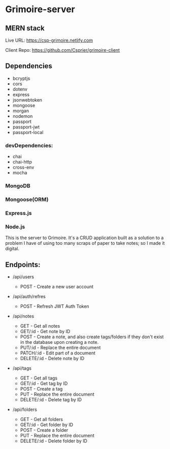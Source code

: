# Grimoire-server

## MERN stack

Live URL: https://csp-grimoire.netlify.com

Client Repo:  https://github.com/Csprier/grimoire-client

## Dependencies
- bcryptjs
- cors
- dotenv
- express
- jsonwebtoken
- mongoose
- morgan
- nodemon
- passport
- passport-jwt
- passport-local

### devDependencies: 
- chai
- chai-http
- cross-env
- mocha

### MongoDB
### Mongoose(ORM)
### Express.js
### Node.js

This is the server to Grimoire. It's a CRUD application built as a solution to a problem I have of using too many scraps of paper to take notes; so I made it digital. 

## Endpoints:
- /api/users
  * POST - Create a new user account

- /api/auth/refres
  * POST - Refresh JWT Auth Token

- /api/notes
  * GET - Get all notes
  * GET/:id - Get note by ID
  * POST - Create a note, and also create tags/folders if they don't exist in the database upon creating a note.
  * PUT/:id - Replace the entire document
  * PATCH/:id - Edit part of a document
  * DELETE/:id - Delete note by ID

- /api/tags
  * GET - Get all tags
  * GET/:id - Get tag by ID
  * POST - Create a tag
  * PUT - Replace the entire document
  * DELETE/:id - Delete tag by ID

- /api/folders
  * GET - Get all folders
  * GET/:id - Get folder by ID
  * POST - Create a folder
  * PUT - Replace the entire document
  * DELETE/:id - Delete folder by ID